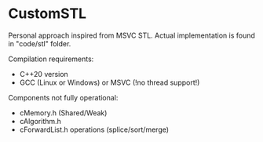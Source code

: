 # CustomSTL

Personal approach inspired from MSVC STL. Actual implementation is found in "code/stl" folder.

Compilation requirements:

- C++20 version
- GCC (Linux or Windows) or MSVC (!no thread support!)

Components not fully operational:

- cMemory.h (Shared/Weak)
- cAlgorithm.h
- cForwardList.h operations (splice/sort/merge)